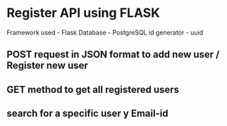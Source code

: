 # Register API using FLASK
 
Framework used - Flask
Database - PostgreSQL
id generator - uuid


## POST request in JSON format to add new user / Register new user

## GET method to get all registered users

## search for a specific user y Email-id

